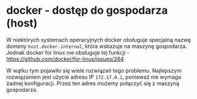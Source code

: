 # docker - dostęp do gospodarza (host)

W niektórych systemach operacyjnych docker obsługuje specjalną nazwę domeny `host.docker.internal`, która wskazuje na maszynę gospodarza. Jednak docker for linux nie obsługuje tej funkcji - https://github.com/docker/for-linux/issues/264

W wątku tym pojawiło się wiele rozwiązań tego problemu.
Najlepszym rozwiązaniem jest użycie adresu IP `172.17.0.1`, ponieważ nie wymaga żadnej konfiguracji. Przez ten adres możemy połączyć się z maszyną gospodarza.
